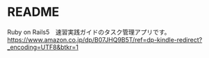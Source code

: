 # README

Ruby on Rails5　速習実践ガイドのタスク管理アプリです。
https://www.amazon.co.jp/dp/B07JHQ9B5T/ref=dp-kindle-redirect?_encoding=UTF8&btkr=1
